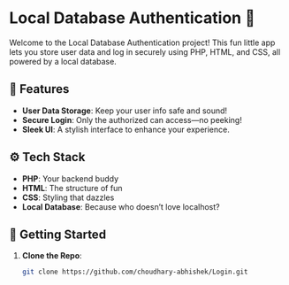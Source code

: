 # Local Database Authentication 🚀

Welcome to the Local Database Authentication project! This fun little app lets you store user data and log in securely using PHP, HTML, and CSS, all powered by a local database.

## 🎉 Features

- **User Data Storage**: Keep your user info safe and sound!
- **Secure Login**: Only the authorized can access—no peeking!
- **Sleek UI**: A stylish interface to enhance your experience.

## ⚙️ Tech Stack

- **PHP**: Your backend buddy
- **HTML**: The structure of fun
- **CSS**: Styling that dazzles
- **Local Database**: Because who doesn’t love localhost?

## 🚀 Getting Started

1. **Clone the Repo**:
   ```bash
   git clone https://github.com/choudhary-abhishek/Login.git
